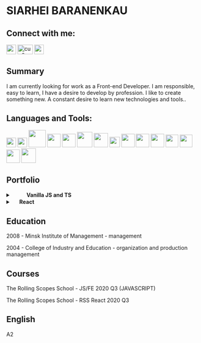 # SIARHEI BARANENKAU

## Connect with me:

<a href="https://t.me/cupora" title="Telegram"><img  width="25px" heigth="30px" src ="https://cdn.svgporn.com/logos/telegram.svg"></a>
<a href="https://discord.gg/cup0ra" target="blank"><img  src="https://cdn.jsdelivr.net/npm/simple-icons@3.0.1/icons/discord.svg" alt="cup0ra" height="25" width="40" /></a>
<a href="www.linkedin.com/in/siarhei-baranenkau-898bab1b2" title="Linkedin"><img  width="25px" heigth="30px" src ="https://cdn.svgporn.com/logos/linkedin-icon.svg"></a>

## Summary

 <p>	I am currently looking for work as a Front-end Developer. I am responsible, easy to learn, I have a desire to develop by profession. I like to create something new. A constant desire to learn new technologies and tools..</p>


## Languages and Tools:
<a href="https://html.spec.whatwg.org/" title="HTML"><img  width="25px" heigth="50px" src ="https://cdn.svgporn.com/logos/html-5.svg"></a>
<a href="https://www.w3.org/TR/CSS/" title="CSS"><img  width="25px" heigth="50px" src ="https://cdn.svgporn.com/logos/css-3.svg"></a>
<a href="https://github.com/" title="Sass"><img width="45px" heigth="50px" src="https://cdn.svgporn.com/logos/sass.svg" /></a>
<a href="https://www.javascript.com/" title="JavaScript"><img  width="35px" heigth="50px" src ="https://cdn.svgporn.com/logos/javascript.svg"></a>
<a href="https://www.typescriptlang.org/" title="TypeScript"><img  width="35px" heigth="50px" src ="https://cdn.svgporn.com/logos/typescript-icon.svg"></a>
<a href="https://reactjs.org/" title="React"><img width="40px" heigth="45px" src="https://cdn.svgporn.com/logos/react.svg" /></a>
<a href="https://redux.js.org/" title="Redux"><img width="37px" heigth="40px" src="https://cdn.svgporn.com/logos/redux.svg" /></a>
<a href="https://firebase.google.com/" title="Firebase"><img width="27px" heigth="45px" src="https://cdn.svgporn.com/logos/firebase.svg" /></a>
<a href="https://git-scm.com/" title="Git"><img width="35px" heigth="45px" src="https://cdn.svgporn.com/logos/git-icon.svg" /></a>
<a href="https://github.com/" title="Github"><img width="35px" heigth="45px" src="https://cdn.svgporn.com/logos/github-icon.svg" /></a>
<a href="http://webpack.github.io/" title="Webpack"><img width="35px" heigth="45px" src="https://cdn.svgporn.com/logos/webpack.svg" /></a>
<a href="https://code.visualstudio.com/" title="VSCode"><img width="33px" heigth="45px" src="https://cdn.svgporn.com/logos/visual-studio-code.svg" /></a>
<a href="https://prettier.io/" title="Prettier"><img width="33px" heigth="45px" src="https://cdn.svgporn.com/logos/prettier.svg" /></a>
<a href="https://editorconfig.org/" title="Editorconfig"><img width="35px" heigth="45px" src="https://cdn.svgporn.com/logos/editorconfig.svg" /></a>
<a href="https://eslint.org/" title="Eslint"><img width="38px" heigth="40px" src="https://cdn.svgporn.com/logos/eslint.svg" /></a>

## Portfolio

 <details><summary><img  width="15px" heigth="15px" src ="https://cdn.svgporn.com/logos/javascript.svg"> <img  width="15px" heigth="15px" src ="https://cdn.svgporn.com/logos/typescript-icon.svg">  <strong>Vanilla JS and TS</strong></summary>
  
   * **Gem-puzzle** [repository](https://github.com/cup0ra/gem-puzzle) [deploy](https://cup0ra-gem-puzzle.netlify.app/)
   * **Rs-css** [repository](https://github.com/cup0ra/rs-css) [deploy](https://cup0ra-rs-css.netlify.app/)
   * **Fancy-weather** [repository](https://github.com/cup0ra/fancy-weather) [deploy](https://cup0ra-fancy-weather.netlify.app/)
   * **Movie-search** [repository](https://github.com/cup0ra/movie-search) [deploy](https://cup0ra-movie-search.netlify.app/)
   * **Momentum** [repository](https://github.com/cup0ra/momentum) [deploy](https://cup0ra-momentum.netlify.app/)
   * **Virtual-keyboard** [repository](https://github.com/cup0ra/virtual-keyboard) [deploy](https://cup0ra-virtual-keyboard.netlify.app/)
   * **Calculator** [repository](https://github.com/cup0ra/calculator) [deploy](https://cup0ra-calculator.netlify.app/)
   * **Rslang (teamwork)** [repository](https://github.com/cup0ra/rslang) [deploy](https://rslang-team52-iudinaleksei.netlify.app/)
   
 </details>
  <details><summary><img width="15px" heigth="15px" src="https://cdn.svgporn.com/logos/react.svg" />  <strong>React</strong></summary>
  
  * **Songbird** [repository](https://github.com/cup0ra/songbird) [deploy](https://cup0ra-songbird.netlify.app/)
  * **Covid-dashboard (teamwork)** [repository](https://github.com/cup0ra/covid-dashboard) [deploy](https://cup0ra-covid-dashboard.netlify.app/)
  * **Rsclone-medical-portal (teamwork)**  [repository](https://github.com/cup0ra/rsclone) [deploy](https://rsclone-medical-portal.netlify.app/)
  
  </details>



## Education

<p>2008 - Minsk Institute of Management - management</p>
<p>2004 - College of Industry and Education - organization and production management</p>
	
## Courses

<p>The Rolling Scopes School - JS/FE 2020 Q3 (JAVASCRIPT)</p>
<p>The Rolling Scopes School - RSS React 2020 Q3</p>

## English

A2
